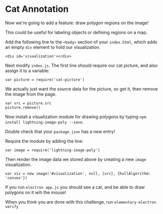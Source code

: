 # Cat Annotation

Now we're going to add a feature: draw polygon regions on the image!

This could be useful for labeling objects or defining regions on a map.

Add the following line to the `<body>` section of your `index.html`, which adds an empty `div` element to hold our visualization.

```
<div id='visualization'></div>
```

Next modify `index.js`. The first line should require our cat picture, and also assign it to a variable: 

```
var picture = require('cat-picture')
```

We actually just want the source data for the picture, so get it, then remove the image from the page.

```
var src = picture.src
picture.remove()
```

Now install a visualization module for drawing polygons by typing `npm install lightning-image-poly --save`.

Double check that your `package.json` has a new entry!

Require the module by adding the line:

```
var image = require('lightning-image-poly')
```

Then render the image data we stored above by creating a new `image` visualization.

```
var viz = new image('#visualization', null, [src], {hullAlgorithm: 'convex'})
```

If you run `electron app.js` you should see a cat, and be able to draw polygons on it wih the mouse!

When you think you are done with this challenge, run `elementary-electron verify`